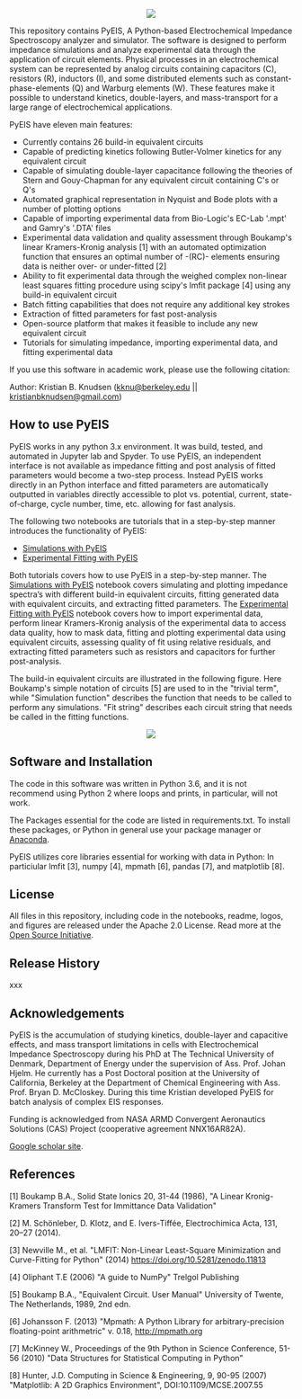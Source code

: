 <p align="center">
  <img src="https://github.com/kbknudsen/PyEIS/blob/master/pyEIS_images/PyEIS_logo.png">
</p>

This repository contains PyEIS, A Python-based Electrochemical Impedance Spectroscopy analyzer and simulator. The software is designed to perform impedance simulations and analyze experimental data through the application of circuit elements. Physical processes in an electrochemical system can be represented by analog circuits containing capacitors (C), resistors (R), inductors (I), and some distributed elements such as constant-phase-elements (Q) and Warburg elements (W). These features make it possible to understand kinetics, double-layers, and mass-transport for a large range of electrochemical applications. 

PyEIS have eleven main features:
- Currently contains 26 build-in equivalent circuits 
- Capable of predicting kinetics following Butler-Volmer kinetics for any equivalent circuit
- Capable of simulating double-layer capacitance following the theories of Stern and Gouy-Chapman for any equivalent circuit containing C's or Q's
- Automated graphical representation in Nyquist and Bode plots with a number of plotting options
- Capable of importing experimental data from Bio-Logic's EC-Lab '.mpt' and Gamry's '.DTA' files
- Experimental data validation and quality assessment through Boukamp's linear Kramers-Kronig analysis [1] with an automated optimization function that ensures an optimal number of -(RC)- elements ensuring data is neither over- or under-fitted [2]
- Ability to fit experimental data through the weighed complex non-linear least squares fitting procedure using scipy's lmfit package [4] using any build-in equivalent circuit
- Batch fitting capabilities that does not require any additional key strokes
- Extraction of fitted parameters for fast post-analysis
- Open-source platform that makes it feasible to include any new equivalent circuit
- Tutorials for simulating impedance, importing experimental data, and fitting experimental data


If you use this software in academic work, please use the following citation: 


Author: Kristian B. Knudsen (kknu@berkeley.edu || kristianbknudsen@gmail.com)

## How to use PyEIS
PyEIS works in any python 3.x environment. It was build, tested, and automated in Jupyter lab and Spyder. To use PyEIS, an independent interface is not available as impedance fitting and post analysis of fitted parameters would become a two-step process. Instead PyEIS works directly in an Python interface and fitted parameters are automatically outputted in variables directly accessible to plot vs. potential, current, state-of-charge, cycle number, time, etc. allowing for fast analysis.


The following two notebooks are tutorials that in a step-by-step manner introduces the functionality of PyEIS:


- [Simulations with PyEIS](https://github.com/kbknudsen/PyEIS/blob/master/Tutorials/PyEIS_simulation_tutorial.ipynb)
- [Experimental Fitting with PyEIS](https://github.com/kbknudsen/PyEIS/blob/master/Tutorials/PyEIS_experimental-data_tutorial.ipynb)

Both tutorials covers how to use PyEIS in a step-by-step manner. The [Simulations with PyEIS](https://github.com/kbknudsen/PyEIS/blob/master/Tutorials/PyEIS_simulation_tutorial.ipynb) notebook covers simulating and plotting impedance spectra’s with different build-in equivalent circuits, fitting generated data with equivalent circuits, and extracting fitted parameters. The [Experimental Fitting with PyEIS](https://github.com/kbknudsen/PyEIS/blob/master/Tutorials/PyEIS_experimental-data_tutorial.ipynb) notebook covers how to import experimental data, perform linear Kramers-Kronig analysis of the experimental data to access data quality, how to mask data, fitting and plotting experimental data using equivalent circuits, assessing quality of fit using relative residuals, and extracting fitted parameters such as resistors and capacitors for further post-analysis.

The build-in equivalent circuits are illustrated in the following figure. Here Boukamp's simple notation of circuits [5] are used to in the "trivial term", while "Simulation function" describes the function that needs to be called to perform any simulations. "Fit string" describes each circuit string that needs be called in the fitting functions.

<p align="center">
  <img src="https://github.com/kbknudsen/PyEIS/blob/master/pyEIS_images/Equivalent_Circuits_avaliable.png">
</p>

## Software and Installation
The code in this software was written in Python 3.6, and it is not recommend using Python 2 where loops and prints, in particular, will not work.

The Packages essential for the code are listed in requirements.txt. To install these packages, or Python in general use your package manager or [Anaconda](https://anaconda.org).

PyEIS utilizes core libraries essential for working with data in Python: In particiular lmfit [3], numpy [4], mpmath [6], pandas [7], and matplotlib [8].

## License
All files in this repository, including code in the notebooks, readme, logos, and figures are released under the Apache 2.0 License. Read more at the [Open Source Initiative](https://opensource.org/licenses/Apache-2.0).

## Release History
xxx

## Acknowledgements
PyEIS is the accumulation of studying kinetics, double-layer and capacitive effects, and mass transport limitations in cells with Electrochemical Impedance Spectroscopy during his PhD at The Technical University of Denmark, Department of Energy under the supervision of Ass. Prof. Johan Hjelm. He currently has a Post Doctoral position at the University of California, Berkeley at the Department of Chemical Engineering with Ass. Prof. Bryan D. McCloskey. During this time Kristian developed PyEIS for batch analysis of complex EIS responses.

Funding is acknowledged from NASA ARMD Convergent Aeronautics Solutions (CAS) Project (cooperative agreement NNX16AR82A).

[Google scholar site](https://scholar.google.dk/citations?user=gTBdd5wAAAAJ&hl=da).

## References
[1] Boukamp B.A., Solid State Ionics 20, 31-44 (1986), "A Linear Kronig-Kramers Transform Test for Immittance Data Validation"

[2] M. Schönleber, D. Klotz, and E. Ivers-Tiffée, Electrochimica Acta, 131, 20–27 (2014).

[3] Newville M., et al. "LMFIT: Non-Linear Least-Square Minimization and Curve-Fitting for Python" (2014) https://doi.org/10.5281/zenodo.11813

[4] Oliphant T.E (2006) "A guide to NumPy" Trelgol Publishing

[5] Boukamp B.A., "Equivalent Circuit. User Manual" University of Twente, The Netherlands, 1989, 2nd edn.

[6] Johansson F. (2013) "Mpmath: A Python Library for arbitrary-precision floating-point arithmetric" v. 0.18, http://mpmath.org

[7] McKinney W., Proceedings of the 9th Python in Science Conference, 51-56 (2010) "Data Structures for Statistical Computing in Python"

[8] Hunter, J.D. Computing in Science & Engineering, 9, 90-95 (2007) "Matplotlib: A 2D Graphics Environment", DOI:10.1109/MCSE.2007.55